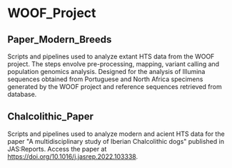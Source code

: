 # **WOOF_Project**
## Paper_Modern_Breeds
Scripts and pipelines used to analyze extant HTS data from the WOOF project. The steps envolve pre-processing, mapping, variant calling and population genomics analysis. Designed for the analysis of Illumina sequences obtained from Portuguese and North Africa specimens generated by the WOOF project and reference sequences retrieved from database.

## Chalcolithic_Paper
Scripts and pipelines used to analyze modern and acient HTS data for the paper "A multidisciplinary study of Iberian Chalcolithic dogs" published in JAS:Reports. Access the paper at https://doi.org/10.1016/j.jasrep.2022.103338.
